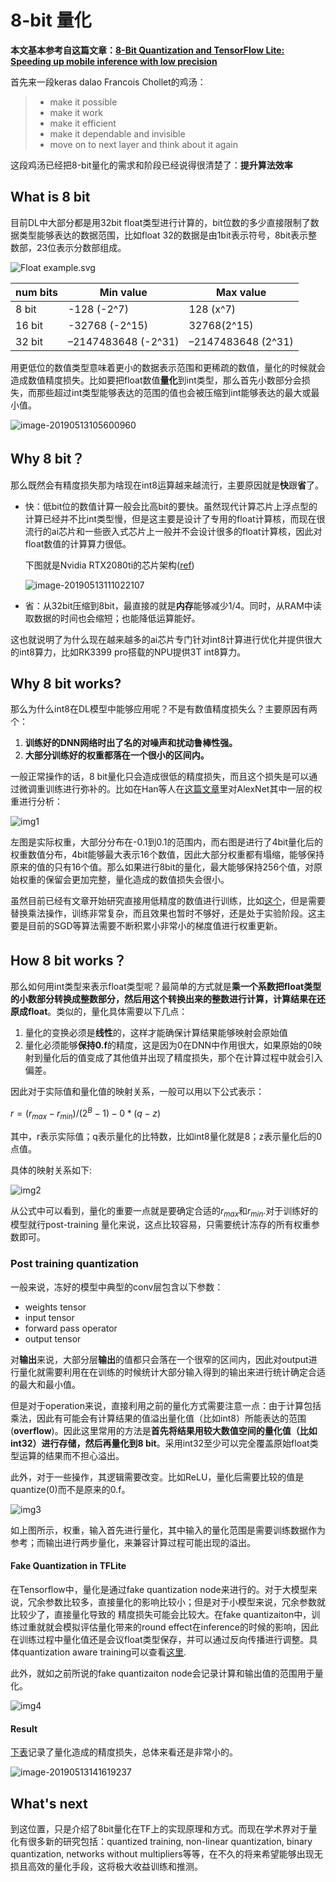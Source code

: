# 8-bit 量化

**本文基本参考自这篇文章：[8-Bit Quantization and TensorFlow Lite: Speeding up mobile inference with low precision](https://heartbeat.fritz.ai/8-bit-quantization-and-tensorflow-lite-speeding-up-mobile-inference-with-low-precision-a882dfcafbbd)**

首先来一段keras dalao Francois Chollet的鸡汤：

> - make it possible
> - make it work
> - make it efficient
> - make it dependable and invisible
> - move on to next layer and think about it again

这段鸡汤已经把8-bit量化的需求和阶段已经说得很清楚了：**提升算法效率**



## What is 8 bit

目前DL中大部分都是用32bit float类型进行计算的，bit位数的多少直接限制了数据类型能够表达的数据范围，比如float 32的数据是由1bit表示符号，8bit表示整数部，23位表示分数部组成。

![Float example.svg](https://upload.wikimedia.org/wikipedia/commons/thumb/d/d2/Float_example.svg/590px-Float_example.svg.png)

| num bits | Min value           | Max value          |
| -------- | ------------------- | ------------------ |
| 8 bit    | -128 (-2^7)         | 128 (x^7)          |
| 16 bit   | -32768 (-2^15)      | 32768(2^15)        |
| 32 bit   | –2147483648 (-2^31) | –2147483648 (2^31) |

用更低位的数值类型意味着更小的数据表示范围和更稀疏的数值，量化的时候就会造成数值精度损失。比如要把float数值**量化**到int类型，那么首先小数部分会损失，而那些超过int类型能够表达的范围的值也会被压缩到int能够表达的最大或最小值。

![image-20190513105600960](pic/quant_1.png)



## Why 8 bit？

那么既然会有精度损失那为啥现在int8运算越来越流行，主要原因就是**快**跟**省**了。

- 快：低bit位的数值计算一般会比高bit的要快。虽然现代计算芯片上浮点型的计算已经并不比int类型慢，但是这主要是设计了专用的float计算核，而现在很流行的ai芯片和一些嵌入式芯片上一般并不会设计很多的float计算核，因此对float数值的计算算力很低。

  下图就是Nvidia RTX2080ti的芯片架构([ref](https://www.nvidia.com/content/dam/en-zz/Solutions/design-visualization/technologies/turing-architecture/NVIDIA-Turing-Architecture-Whitepaper.pdf))

  ![image-20190513111022107](pic/quant_2.png)

- 省：从32bit压缩到8bit，最直接的就是**内存**能够减少1/4。同时，从RAM中读取数据的时间也会缩短；也能降低运算能好。

这也就说明了为什么现在越来越多的ai芯片专门针对int8计算进行优化并提供很大的int8算力，比如RK3399 pro搭载的NPU提供3T int8算力。

## Why 8 bit works?

那么为什么int8在DL模型中能够应用呢？不是有数值精度损失么？主要原因有两个：

1. **训练好的DNN网络时出了名的对噪声和扰动鲁棒性强。**
2. **大部分训练好的权重都落在一个很小的区间内。**

一般正常操作的话，8 bit量化只会造成很低的精度损失，而且这个损失是可以通过微调重训练进行弥补的。比如在Han等人在[这篇文章](https://arxiv.org/abs/1510.00149)里对AlexNet其中一层的权重进行分析：

![img1](https://cdn-images-1.medium.com/max/1600/0*UkgbJuMdr6eOBjux.png)

左图是实际权重，大部分分布在-0.1到0.1的范围内，而右图是进行了4bit量化后的权重数值分布，4bit能够最大表示16个数值，因此大部分权重都有塌缩，能够保持原来的值的只有16个值。那么如果进行8bit的量化，最大能够保持256个值，对原始权重的保留会更加完整，量化造成的数值损失会很小。

虽然目前已经有文章开始研究直接用低精度的数值进行训练，比如[这个](https://arxiv.org/abs/1706.02379)，但是需要替换乘法操作，训练非常复杂，而且效果也暂时不够好，还是处于实验阶段。这主要是目前的SGD等算法需要不断积累小非常小的梯度值进行权重更新。

## How 8 bit works？

那么如何用int类型来表示float类型呢？最简单的方式就是**乘一个系数把float类型的小数部分转换成整数部分，然后用这个转换出来的整数进行计算，计算结果在还原成float**。类似的，量化具体需要以下几点：

1. 量化的变换必须是**线性**的，这样才能确保计算结果能够映射会原始值
2. 量化必须能够**保持0.f**的精度，这是因为0在DNN中作用很大，如果原始的0映射到量化后的值变成了其他值并出现了精度损失，那个在计算过程中就会引入偏差。

因此对于实际值和量化值的映射关系，一般可以用以下公式表示：

$r= (r_{max}-r_{min})/(2^B-1)-0*(q-z)$

其中，r表示实际值；q表示量化的比特数，比如int8量化就是8；z表示量化后的0点值。

具体的映射关系如下:

![img2](https://cdn-images-1.medium.com/max/1600/0*lKwwM6_WSyBRkPCe.png)

从公式中可以看到，量化的重要一点就是要确定合适的$r_{max}$和$r_{min}$.对于训练好的模型就行post-training 量化来说，这点比较容易，只需要统计冻存的所有权重参数即可。

### Post training quantization

一般来说，冻好的模型中典型的conv层包含以下参数：

- weights tensor
- input tensor
- forward pass operator
- output tensor

对**输出**来说，大部分层**输出**的值都只会落在一个很窄的区间内，因此对output进行量化就需要利用在在训练的时候统计大部分输入得到的输出来进行统计确定合适的最大和最小值。

但是对于operation来说，直接利用之前的量化方式需要注意一点：由于计算包括乘法，因此有可能会有计算结果的值溢出量化值（比如int8）所能表达的范围(**overflow**)。因此这里常用的方法是**首先将结果用较大数值空间的量化值（比如int32）进行存储，然后再量化到8 bit**。采用int32至少可以完全覆盖原始float类型运算的结果而不担心溢出。

此外，对于一些操作，其逻辑需要改变。比如ReLU，量化后需要比较的值是quantize(0)而不是原来的0.f。

![img3](https://cdn-images-1.medium.com/max/1600/0*9H0FiBTCKanTAVm4.png)

如上图所示，权重，输入首先进行量化，其中输入的量化范围是需要训练数据作为参考；而输出进行两步量化，来兼容计算过程可能出现的溢出。

#### Fake Quantization in TFLite

在Tensorflow中，量化是通过fake quantization node来进行的。对于大模型来说，冗余参数比较多，直接量化的影响比较小；但是对于小模型来说，冗余参数就比较少了，直接量化导致的 精度损失可能会比较大。在fake quantizaiton中，训练过重就就会模拟评估量化带来的round effect在inference的时候的影响，因此在训练过程中量化值还是会议float类型保存，并可以通过反向传播进行调整。具体quantization aware training可以查看[这里](https://github.com/tensorflow/tensorflow/tree/master/tensorflow/contrib/quantize).

此外，就如之前所说的fake quantizaiton node会记录计算和输出值的范围用于量化。

![img4](https://cdn-images-1.medium.com/max/1600/1*xE-4bjdUJ9dHdgE7k74YZg.png)

#### Result

[下表](https://github.com/tensorflow/tensorflow/tree/master/tensorflow/contrib/quantize#quantized-accuracy-results)记录了量化造成的精度损失，总体来看还是非常小的。

![image-20190513141619237](pic/quant_3.png)

## What's next

到这位置，只是介绍了8bit量化在TF上的实现原理和方式。而现在学术界对于量化有很多新的研究包括：quantized training, non-linear quantization, binary quantization, networks without multipliers等等，在不久的将来希望能够出现无损且高效的量化手段，这将极大收益训练和推测。